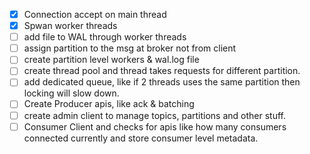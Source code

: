 - [x] Connection accept on main thread
- [x] Spwan worker threads
- [ ] add file to WAL through worker threads
- [ ] assign partition to the msg at broker not from client
- [ ] create partition level workers & wal.log file
- [ ] create thread pool and thread takes requests for different partition.
- [ ] add dedicated queue, like if 2 threads uses the same partition then locking will slow down.
- [ ] Create Producer apis, like ack & batching
- [ ] create admin client to manage topics, partitions and other stuff.
- [ ] Consumer Client and checks for apis like how many consumers connected currently and store consumer level metadata. 